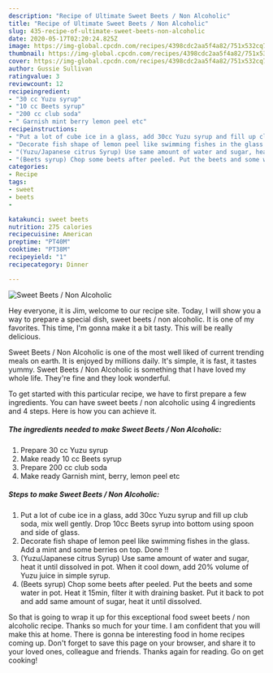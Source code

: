 ```yaml
---
description: "Recipe of Ultimate Sweet Beets / Non Alcoholic"
title: "Recipe of Ultimate Sweet Beets / Non Alcoholic"
slug: 435-recipe-of-ultimate-sweet-beets-non-alcoholic
date: 2020-05-17T02:20:24.825Z
image: https://img-global.cpcdn.com/recipes/4398cdc2aa5f4a82/751x532cq70/sweet-beets-non-alcoholic-recipe-main-photo.jpg
thumbnail: https://img-global.cpcdn.com/recipes/4398cdc2aa5f4a82/751x532cq70/sweet-beets-non-alcoholic-recipe-main-photo.jpg
cover: https://img-global.cpcdn.com/recipes/4398cdc2aa5f4a82/751x532cq70/sweet-beets-non-alcoholic-recipe-main-photo.jpg
author: Gussie Sullivan
ratingvalue: 3
reviewcount: 12
recipeingredient:
- "30 cc Yuzu syrup"
- "10 cc Beets syrup"
- "200 cc club soda"
- " Garnish mint berry lemon peel etc"
recipeinstructions:
- "Put a lot of cube ice in a glass, add 30cc Yuzu syrup and fill up club soda, mix well gently. Drop 10cc Beets syrup into bottom using spoon and side of glass."
- "Decorate fish shape of lemon peel like swimming fishes in the glass. Add a mint and some berries on top. Done !!"
- "(Yuzu/Japanese citrus Syrup) Use same amount of water and sugar, heat it until dissolved in pot. When it cool down, add 20% volume of Yuzu juice in simple syrup."
- "(Beets syrup) Chop some beets after peeled. Put the beets and some water in pot. Heat it 15min, filter it with draining basket. Put it back to pot and add same amount of sugar, heat it until dissolved."
categories:
- Recipe
tags:
- sweet
- beets
- 

katakunci: sweet beets  
nutrition: 275 calories
recipecuisine: American
preptime: "PT40M"
cooktime: "PT38M"
recipeyield: "1"
recipecategory: Dinner

---
```



![Sweet Beets / Non Alcoholic](https://img-global.cpcdn.com/recipes/4398cdc2aa5f4a82/751x532cq70/sweet-beets-non-alcoholic-recipe-main-photo.jpg)

Hey everyone, it is Jim, welcome to our recipe site. Today, I will show you a way to prepare a special dish, sweet beets / non alcoholic. It is one of my favorites. This time, I'm gonna make it a bit tasty. This will be really delicious.



Sweet Beets / Non Alcoholic is one of the most well liked of current trending meals on earth. It is enjoyed by millions daily. It's simple, it is fast, it tastes yummy. Sweet Beets / Non Alcoholic is something that I have loved my whole life. They're fine and they look wonderful.


To get started with this particular recipe, we have to first prepare a few ingredients. You can have sweet beets / non alcoholic using 4 ingredients and 4 steps. Here is how you can achieve it.

<!--inarticleads1-->

##### The ingredients needed to make Sweet Beets / Non Alcoholic:

1. Prepare 30 cc Yuzu syrup
1. Make ready 10 cc Beets syrup
1. Prepare 200 cc club soda
1. Make ready  Garnish mint, berry, lemon peel etc




<!--inarticleads2-->

##### Steps to make Sweet Beets / Non Alcoholic:

1. Put a lot of cube ice in a glass, add 30cc Yuzu syrup and fill up club soda, mix well gently. Drop 10cc Beets syrup into bottom using spoon and side of glass.
1. Decorate fish shape of lemon peel like swimming fishes in the glass. Add a mint and some berries on top. Done !!
1. (Yuzu/Japanese citrus Syrup) Use same amount of water and sugar, heat it until dissolved in pot. When it cool down, add 20% volume of Yuzu juice in simple syrup.
1. (Beets syrup) Chop some beets after peeled. Put the beets and some water in pot. Heat it 15min, filter it with draining basket. Put it back to pot and add same amount of sugar, heat it until dissolved.




So that is going to wrap it up for this exceptional food sweet beets / non alcoholic recipe. Thanks so much for your time. I am confident that you will make this at home. There is gonna be interesting food in home recipes coming up. Don't forget to save this page on your browser, and share it to your loved ones, colleague and friends. Thanks again for reading. Go on get cooking!
